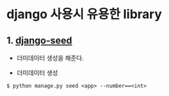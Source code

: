 # django 사용시 유용한 library



## 1. [django-seed](https://github.com/Brobin/django-seed)

- 더미데이터 생성을 해준다.

- 더미데이터 생성

```
$ python manage.py seed <app> --number==<int>
```

